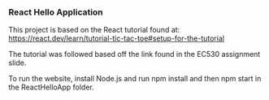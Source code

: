 ### React Hello Application
This project is based on the React tutorial found at: https://react.dev/learn/tutorial-tic-tac-toe#setup-for-the-tutorial

The tutorial was followed based off the link found in the EC530 assignment slide.

To run the website, install Node.js and run npm install and then npm start in the ReactHelloApp folder.